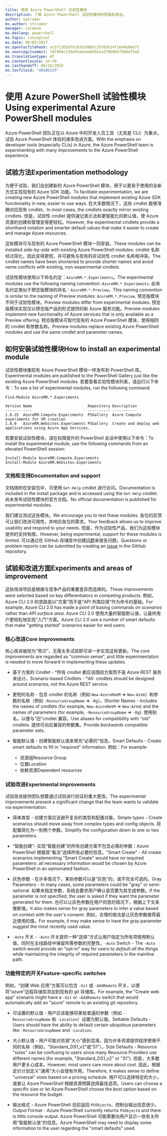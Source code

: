 ```yaml
---
title: 使用 Azure PowerShell 试验性模块
description: 了解 Azure PowerShell 试验性模块的思路和用法。
author: sptramer
ms.author: sttramer
manager: carmonm
ms.devlang: powershell
ms.topic: conceptual
ms.date: 09/05/2017
ms.openlocfilehash: ac571363d79c83b268b5c25f65b14f16d4b86e71
ms.sourcegitcommit: 7df99dc139e93a8a4e6d5b1a27968857588d75dd
ms.translationtype: HT
ms.contentlocale: zh-CN
ms.lasthandoff: 08/16/2018
ms.locfileid: "40106335"
---
```

# <a name="using-experimental-azure-powershell-modules"></a><span data-ttu-id="3fa13-103">使用 Azure PowerShell 试验性模块</span><span class="sxs-lookup"><span data-stu-id="3fa13-103">Using experimental Azure PowerShell modules</span></span>

<span data-ttu-id="3fa13-104">Azure PowerShell 团队正在以 Azure 中的开发人员工具（尤其是 CLI）为重点，试验 Azure PowerShell 体验的诸多改进方案。</span><span class="sxs-lookup"><span data-stu-id="3fa13-104">With the emphasis on developer tools (especially CLIs) in Azure, the Azure PowerShell team is experimenting with many improvements to the Azure PowerShell experience.</span></span>

## <a name="experimentation-methodology"></a><span data-ttu-id="3fa13-105">试验方法</span><span class="sxs-lookup"><span data-stu-id="3fa13-105">Experimentation methodology</span></span>

<span data-ttu-id="3fa13-106">为便于试验，我们会创建新的 Azure PowerShell 模块，用于以更易于使用的全新方式实现现有的 Azure SDK 功能。</span><span class="sxs-lookup"><span data-stu-id="3fa13-106">To facilitate experimentation, we are creating new Azure PowerShell modules that implement existing Azure SDK functionality in new, easier to use ways.</span></span> <span data-ttu-id="3fa13-107">在大多数情况下，这些 cmdlet 能够准确对应现有 cmdlet。</span><span class="sxs-lookup"><span data-stu-id="3fa13-107">In most cases, the cmdlets exactly mirror existing cmdlets.</span></span> <span data-ttu-id="3fa13-108">但是，试验性 cmdlet 提供速记表示法和更智能化的默认值，使 Azure 资源的创建和管理变得更轻松。</span><span class="sxs-lookup"><span data-stu-id="3fa13-108">However, the experimental cmdlets provide a shorthand notation and smarter default values that make it easier to create and manage Azure resources.</span></span>

<span data-ttu-id="3fa13-109">这些模块可与现有的 Azure PowerShell 模块一同安装。</span><span class="sxs-lookup"><span data-stu-id="3fa13-109">These modules can be installed side-by-side with existing Azure PowerShell modules.</span></span> <span data-ttu-id="3fa13-110">cmdlet 名称经过简化，因此变得更短，并可避免与现有的非试验性 cmdlet 名称相冲突。</span><span class="sxs-lookup"><span data-stu-id="3fa13-110">The cmdlet names have been shortened to provide shorter names and avoid name conflicts with existing, non-experimental cmdlets.</span></span>

<span data-ttu-id="3fa13-111">试验性模块使用以下命名约定：`AzureRM.*.Experiments`。</span><span class="sxs-lookup"><span data-stu-id="3fa13-111">The experimental modules use the following naming convention: `AzureRM.*.Experiments`.</span></span> <span data-ttu-id="3fa13-112">此命名约定类似于预览版模块的命名：`AzureRM.*.Preview`。</span><span class="sxs-lookup"><span data-stu-id="3fa13-112">This naming convention is similar to the naming of Preview modules: `AzureRM.*.Preview`.</span></span> <span data-ttu-id="3fa13-113">预览版模块不同于试验性模块。</span><span class="sxs-lookup"><span data-stu-id="3fa13-113">Preview modules differ from experimental modules.</span></span> <span data-ttu-id="3fa13-114">预览版模块实现仅以预览版产品的形式提供的新 Azure 服务功能。</span><span class="sxs-lookup"><span data-stu-id="3fa13-114">Preview modules implement new functionality of Azure services that is only available as a Preview offering.</span></span> <span data-ttu-id="3fa13-115">预览版模块可取代现有的 Azure PowerShell 模块，使用相同的 cmdlet 和参数名称。</span><span class="sxs-lookup"><span data-stu-id="3fa13-115">Preview modules replace existing Azure PowerShell modules and use the same cmdlet and parameter names.</span></span>

## <a name="how-to-install-an-experimental-module"></a><span data-ttu-id="3fa13-116">如何安装试验性模块</span><span class="sxs-lookup"><span data-stu-id="3fa13-116">How to install an experimental module</span></span>

<span data-ttu-id="3fa13-117">试验性模块像现有 Azure PowerShell 模块一样发布到 PowerShell 库。</span><span class="sxs-lookup"><span data-stu-id="3fa13-117">Experimental modules are published to the PowerShell Gallery just like the existing Azure PowerShell modules.</span></span> <span data-ttu-id="3fa13-118">若要查看实验性模块列表，请运行以下命令：</span><span class="sxs-lookup"><span data-stu-id="3fa13-118">To see a list of experimental modules, run the following command:</span></span>

```azurepowershell-interactive
Find-Module AzureRM.*.Experiments
```

```output
Version Name                         Repository Description
------- ----                         ---------- -----------
1.0.25  AzureRM.Compute.Experiments  PSGallery  Azure Compute experiments for VM creation
1.0.0   AzureRM.Websites.Experiments PSGallery  Create and deploy web applications using Azure App Services.
```

<span data-ttu-id="3fa13-119">若要安装试验性模块，请在权限提升的 PowerShell 会话中使用以下命令：</span><span class="sxs-lookup"><span data-stu-id="3fa13-119">To install the experimental module, use the following commands from an elevated PowerShell session:</span></span>

```azurepowershell-interactive
Install-Module AzureRM.Compute.Experiments
Install-Module AzureRM.Websites.Experiments
```

### <a name="documentation-and-support"></a><span data-ttu-id="3fa13-120">文档和支持</span><span class="sxs-lookup"><span data-stu-id="3fa13-120">Documentation and support</span></span>

<span data-ttu-id="3fa13-121">文档随附在安装包中，可使用 `Get-Help` cmdlet 进行访问。</span><span class="sxs-lookup"><span data-stu-id="3fa13-121">Documentation is included in the install package and is accessed using the `Get-Help` cmdlet.</span></span> <span data-ttu-id="3fa13-122">尚未发布试验性模块的官方文档。</span><span class="sxs-lookup"><span data-stu-id="3fa13-122">No official documentation is published for experimental modules.</span></span>

<span data-ttu-id="3fa13-123">我们建议测试这些模块。</span><span class="sxs-lookup"><span data-stu-id="3fa13-123">We encourage you to test these modules.</span></span> <span data-ttu-id="3fa13-124">各位的反馈可让我们改进可用性，并响应各位的需求。</span><span class="sxs-lookup"><span data-stu-id="3fa13-124">Your feedback allows us to improve usability and respond to your needs.</span></span> <span data-ttu-id="3fa13-125">但是，作为试验性产品，我们为这些模块提供的支持有限。</span><span class="sxs-lookup"><span data-stu-id="3fa13-125">However, being experimental, support for these modules is limited.</span></span> <span data-ttu-id="3fa13-126">可以通过在 GitHub 存储库中创建[问题](https://github.com/Azure/azure-powershell/issues)来报告问题。</span><span class="sxs-lookup"><span data-stu-id="3fa13-126">Questions or problem reports can be submitted by creating an [issue](https://github.com/Azure/azure-powershell/issues) in the GitHub repository.</span></span>

## <a name="experiments-and-areas-of-improvement"></a><span data-ttu-id="3fa13-127">试验和改进方面</span><span class="sxs-lookup"><span data-stu-id="3fa13-127">Experiments and areas of improvement</span></span>

<span data-ttu-id="3fa13-128">这些改进项目是根据与竞争产品的重要差异而选择的。</span><span class="sxs-lookup"><span data-stu-id="3fa13-128">These improvements were selected based on key differentiators in competing products.</span></span> <span data-ttu-id="3fa13-129">例如，Azure CLI 2.0 的思路是以“方案”而不是“API 外围应用”作为命令的基础。</span><span class="sxs-lookup"><span data-stu-id="3fa13-129">For example, Azure CLI 2.0 has made a point of basing commands on _scenarios_ rather than _API surface area_.</span></span>
<span data-ttu-id="3fa13-130">Azure CLI 2.0 使用大量的智能默认值，让最终用户更轻松地实现“入门”方案。</span><span class="sxs-lookup"><span data-stu-id="3fa13-130">Azure CLI 2.0 use a number of smart defaults that make "getting started" scenarios easier for end users.</span></span>

### <a name="core-improvements"></a><span data-ttu-id="3fa13-131">核心改进</span><span class="sxs-lookup"><span data-stu-id="3fa13-131">Core improvements</span></span>

<span data-ttu-id="3fa13-132">核心改进被视为“常识”，无需太多试验即可进一步实现这些更新。</span><span class="sxs-lookup"><span data-stu-id="3fa13-132">The core improvements are regarded as "common sense", and little experimentation is needed to move forward in implementing these updates.</span></span>

- <span data-ttu-id="3fa13-133">基于方案的 Cmdlet - \*所有 cmdlet 都应该围绕方案而不是 Azure REST 服务来设计。</span><span class="sxs-lookup"><span data-stu-id="3fa13-133">Scenario-based Cmdlets - \**All*- cmdlets should be designed around scenarios, not the Azure REST service.</span></span>

- <span data-ttu-id="3fa13-134">更短的名称 - 包含 cmdlet 的名称（例如 `New-AzureRmVM` => `New-AzVm`）和参数的名称（例如 `-ResourceGroupName` => `-Rg`）。</span><span class="sxs-lookup"><span data-stu-id="3fa13-134">Shorter Names - Includes the names of cmdlets (for example, `New-AzureRmVM` => `New-AzVm`) and the names of parameters (for example, `-ResourceGroupName` => `-Rg`).</span></span> <span data-ttu-id="3fa13-135">使用别名，以便与“旧”cmdlet 兼容。</span><span class="sxs-lookup"><span data-stu-id="3fa13-135">Use aliases for compatibility with "old" cmdlets.</span></span> <span data-ttu-id="3fa13-136">提供可向后兼容的参数集。</span><span class="sxs-lookup"><span data-stu-id="3fa13-136">Provide _backwards compatible_ parameter sets.</span></span>

- <span data-ttu-id="3fa13-137">智能默认值 - 创建智能默认值来填充“必需的”信息。</span><span class="sxs-lookup"><span data-stu-id="3fa13-137">Smart Defaults - Create smart defaults to fill in "required" information.</span></span> <span data-ttu-id="3fa13-138">例如：</span><span class="sxs-lookup"><span data-stu-id="3fa13-138">For example:</span></span>
  - <span data-ttu-id="3fa13-139">资源组</span><span class="sxs-lookup"><span data-stu-id="3fa13-139">Resource Group</span></span>
  - <span data-ttu-id="3fa13-140">位置</span><span class="sxs-lookup"><span data-stu-id="3fa13-140">Location</span></span>
  - <span data-ttu-id="3fa13-141">依赖资源</span><span class="sxs-lookup"><span data-stu-id="3fa13-141">Dependent resources</span></span>

### <a name="experimental-improvements"></a><span data-ttu-id="3fa13-142">试验改进</span><span class="sxs-lookup"><span data-stu-id="3fa13-142">Experimental improvements</span></span>

<span data-ttu-id="3fa13-143">试验改进提供团队想要通过试验进行验证的重大更改。</span><span class="sxs-lookup"><span data-stu-id="3fa13-143">The experimental improvements present a significant change that the team wants to validate via experimentation.</span></span>

- <span data-ttu-id="3fa13-144">简单类型 - 创建方案应该避开复杂的类型和配置对象。</span><span class="sxs-lookup"><span data-stu-id="3fa13-144">Simple types - Create scenarios should move away from complex types and config objects.</span></span> <span data-ttu-id="3fa13-145">将配置简化为一到两个参数。</span><span class="sxs-lookup"><span data-stu-id="3fa13-145">Simplify the configuration down to one or two parameters.</span></span>

- <span data-ttu-id="3fa13-146">“智能创建”- 实现“智能创建”的所有创建方案不包含必需的参数：Azure PowerShell 根据其“看法”选择所有必要的信息。</span><span class="sxs-lookup"><span data-stu-id="3fa13-146">"Smart Create" - All create scenarios implementing "Smart Create" would have _no_ required parameters: all necessary information would be chosen by Azure PowerShell in an opinionated fashion.</span></span>

- <span data-ttu-id="3fa13-147">灰色参数 - 在许多情况下，某些参数可以是“灰色”的，或不完全可选的。</span><span class="sxs-lookup"><span data-stu-id="3fa13-147">Gray Parameters - In many cases, some parameters could be "gray" or semi-optional.</span></span> <span data-ttu-id="3fa13-148">如果未指定参数，系统会要求用户确认是否要为其生成参数。</span><span class="sxs-lookup"><span data-stu-id="3fa13-148">If the parameter is not specified, the user is asked if they want the parameter generated for them.</span></span> <span data-ttu-id="3fa13-149">也可以让灰色参数在用户同意的情况下，根据上下文来推断值。</span><span class="sxs-lookup"><span data-stu-id="3fa13-149">It also makes sense for gray parameters to infer a value based on context with the user's consent.</span></span>
  <span data-ttu-id="3fa13-150">例如，合理的做法是让灰色参数推荐最近使用的值。</span><span class="sxs-lookup"><span data-stu-id="3fa13-150">For example, it may make sense to have the gray parameter suggest the most recently used value.</span></span>

- <span data-ttu-id="3fa13-151">`-Auto` 开关 - `-Auto` 开关提供一种“选择”方式让用户指定为所有项使用默认值，同时在主线路径中保留所需参数的完整性。</span><span class="sxs-lookup"><span data-stu-id="3fa13-151">`-Auto` Switch - The `-Auto` switch would provide an "opt-in" way for users to _default all the things_ while maintaining the integrity of required parameters in the mainline path.</span></span>

### <a name="feature-specific-switches"></a><span data-ttu-id="3fa13-152">功能特定的开关</span><span class="sxs-lookup"><span data-stu-id="3fa13-152">Feature-specific switches</span></span>

<span data-ttu-id="3fa13-153">例如，“创建 Web 应用”方案可以包含 `-Git` 或 `-AddRemote` 开关，以便将“azure”远程存储库添加到现有的 git 存储库。</span><span class="sxs-lookup"><span data-stu-id="3fa13-153">For example, the "Create web app" scenario might have a `-Git` or `-AddRemote` switch that would automatically add an "azure" remote to an existing git repository.</span></span>

- <span data-ttu-id="3fa13-154">可设置的默认值 - 用户应该能够将某些普遍的参数（例如 `-ResourceGroupName` 和 `-Location`）设置为默认值。</span><span class="sxs-lookup"><span data-stu-id="3fa13-154">Settable Defaults - Users should have the ability to default certain ubiquitous parameters like `-ResourceGroupName` and `-Location`.</span></span>

- <span data-ttu-id="3fa13-155">大小默认值 - 用户可能对资源“大小”感到混淆，因为许多资源提供程序使用不同的名称（例如，“Standard\_DS1\_v2”或“S1”）。</span><span class="sxs-lookup"><span data-stu-id="3fa13-155">Size Defaults - Resource "sizes" can be confusing to users since many Resource Providers use different names (for example, "Standard\_DS1\_v2" or "S1").</span></span> <span data-ttu-id="3fa13-156">但是，大多数用户更关心成本。</span><span class="sxs-lookup"><span data-stu-id="3fa13-156">However, most users care more about cost.</span></span> <span data-ttu-id="3fa13-157">因此，根据定价计划定义“通用”大小会很有作用。</span><span class="sxs-lookup"><span data-stu-id="3fa13-157">Therefore, it makes sense to define "universal" sizes based on a pricing schedule.</span></span> <span data-ttu-id="3fa13-158">用户可以选择特定的大小，或者让 Azure PowerShell 根据资源预算选择最佳选项。</span><span class="sxs-lookup"><span data-stu-id="3fa13-158">Users can choose a specific size or let Azure PowerShell choose the _best option_ based on the resource the budget.</span></span>

- <span data-ttu-id="3fa13-159">输出格式 - Azure PowerShell 目前返回 `PSObject`s，控制台输出信息很少。</span><span class="sxs-lookup"><span data-stu-id="3fa13-159">Output Format - Azure PowerShell currently returns `PSObject`s and there is little console output.</span></span> <span data-ttu-id="3fa13-160">Azure PowerShell 可能需要向用户显示一些有关所用“智能默认值”的信息。</span><span class="sxs-lookup"><span data-stu-id="3fa13-160">Azure PowerShell may need to display some information to the user regarding the "smart defaults" used.</span></span>
